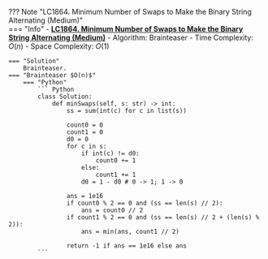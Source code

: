 ??? Note "LC1864. Minimum Number of Swaps to Make the Binary String Alternating (Medium)"    
    === "Info"
        - **<a href="https://leetcode.cn/problems/minimum-number-of-swaps-to-make-the-binary-string-alternating/" target="_blank">LC1864. Minimum Number of Swaps to Make the Binary String Alternating (Medium)</a>**
        - Algorithm: Brainteaser
        - Time Complexity: $O(n)$
        - Space Complexity: $O(1)$

    === "Solution"
        Brainteaser.
    === "Brainteaser $O(n)$"
        === "Python"
            ``` Python
            class Solution:
                def minSwaps(self, s: str) -> int:        
                    ss = sum(int(c) for c in list(s))

                    count0 = 0
                    count1 = 0
                    d0 = 0
                    for c in s:
                        if int(c) != d0:
                            count0 += 1
                        else:
                            count1 += 1
                        d0 = 1 - d0 # 0 -> 1; 1 -> 0

                    ans = 1e16
                    if count0 % 2 == 0 and (ss == len(s) // 2):
                        ans = count0 // 2
                    if count1 % 2 == 0 and (ss == len(s) // 2 + (len(s) % 2)):
                        ans = min(ans, count1 // 2)

                    return -1 if ans == 1e16 else ans
            ```